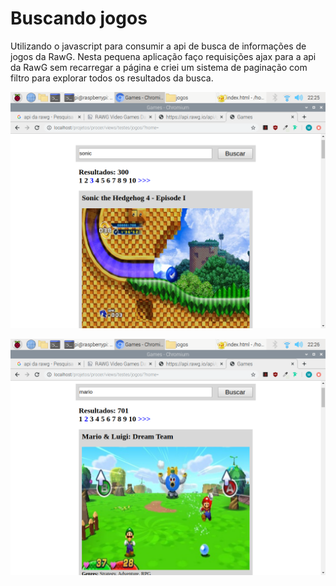 # Buscando jogos
Utilizando o javascript para consumir a api de busca de informações de jogos da RawG. Nesta pequena aplicação faço requisições ajax para a api da RawG sem recarregar a página e criei um sistema de paginação com filtro para explorar todos os resultados da busca.

![print1](https://github.com/rodriguesrenato61/buscando-jogos/blob/master/2020-05-24-222542_1024x768_scrot.png)

![print2](https://github.com/rodriguesrenato61/buscando-jogos/blob/master/2020-05-24-222604_1024x768_scrot.png)
